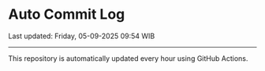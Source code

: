 # Auto Commit Log

Last updated: Friday, 05-09-2025 09:54 WIB

---

This repository is automatically updated every hour using GitHub Actions.
